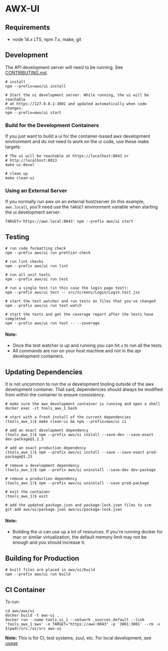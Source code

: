 # AWX-UI

## Requirements
- node 14.x LTS, npm 7.x, make, git

## Development
The API development server will need to be running. See [CONTRIBUTING.md](../../CONTRIBUTING.md).

```shell
# install
npm --prefix=awx/ui install

# Start the ui development server. While running, the ui will be reachable
# at https://127.0.0.1:3001 and updated automatically when code changes.
npm --prefix=awx/ui start
```

### Build for the Development Containers
If you just want to build a ui for the container-based awx development
environment and do not need to work on the ui code, use these make targets:

```shell
# The ui will be reachable at https://localhost:8043 or
# http://localhost:8013
make ui-devel 

# clean up 
make clean-ui
```

### Using an External Server
If you normally run awx on an external host/server (in this example, `awx.local`),
you'll need use the `TARGET` environment variable when starting the ui development
server:

```shell
TARGET='https://awx.local:8043' npm --prefix awx/ui start
```

## Testing
```shell
# run code formatting check
npm --prefix awx/ui run prettier-check

# run lint checks
npm --prefix awx/ui run lint

# run all unit tests
npm --prefix awx/ui run test

# run a single test (in this case the login page test):
npm --prefix awx/ui test -- src/screens/Login/Login.test.jsx

# start the test watcher and run tests on files that you've changed
npm --prefix awx/ui run test-watch

# start the tests and get the coverage report after the tests have completed
npm --prefix awx/ui run test -- --coverage
```
#### Note:
- Once the test watcher is up and running you can hit `a` to run all the tests.
- All commands are run on your host machine and not in the api development containers.


## Updating Dependencies
It is not uncommon to run the ui development tooling outside of the awx development
container. That said, dependencies should always be modified from within the
container to ensure consistency.

```shell
# make sure the awx development container is running and open a shell
docker exec -it tools_awx_1 bash

# start with a fresh install of the current dependencies
(tools_awx_1)$ make clean-ui && npm --prefix=awx/ui ci

# add an exact development dependency
(tools_awx_1)$ npm --prefix awx/ui install --save-dev --save-exact dev-package@1.2.3

# add an exact production dependency
(tools_awx_1)$ npm --prefix awx/ui install --save --save-exact prod-package@1.23

# remove a development dependency
(tools_awx_1)$ npm --prefix awx/ui uninstall --save-dev dev-package

# remove a production dependency
(tools_awx_1)$ npm --prefix awx/ui uninstall --save prod-package

# exit the container
(tools_awx_1)$ exit

# add the updated package.json and package-lock.json files to scm
git add awx/ui/package.json awx/ui/package-lock.json
```
#### Note:
- Building the ui can use up a lot of resources. If you're running docker for mac or similar
virtualization, the default memory limit may not be enough and you should increase it.

## Building for Production
```shell
# built files are placed in awx/ui/build
npm --prefix awx/ui run build
```

## CI Container

To run:

```shell
cd awx/awx/ui
docker build -t awx-ui .
docker run --name tools_ui_1 --network _sources_default --link 'tools_awx_1:awx' -e TARGET="https://awx:8043" -p '3001:3001' --rm -v $(pwd)/src:/ui/src awx-ui
```

**Note:** This is for CI, test systems, zuul, etc. For local development, see [usage](https://github.com/ansible/awx/blob/devel/awx/ui/README.md#Development)
